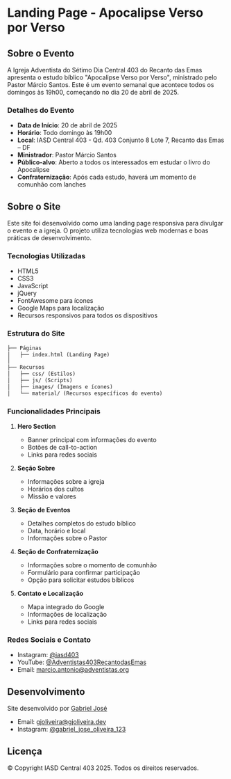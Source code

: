 # Landing Page - Apocalipse Verso por Verso

## Sobre o Evento

A Igreja Adventista do Sétimo Dia Central 403 do Recanto das Emas apresenta o
estudo bíblico "Apocalipse Verso por Verso", ministrado pelo Pastor Márcio
Santos. Este é um evento semanal que acontece todos os domingos às 19h00,
começando no dia 20 de abril de 2025.

### Detalhes do Evento

- **Data de Início**: 20 de abril de 2025
- **Horário**: Todo domingo às 19h00
- **Local**: IASD Central 403 - Qd. 403 Conjunto 8 Lote 7, Recanto das Emas – DF
- **Ministrador**: Pastor Márcio Santos
- **Público-alvo**: Aberto a todos os interessados em estudar o livro do
  Apocalipse
- **Confraternização**: Após cada estudo, haverá um momento de comunhão com
  lanches

## Sobre o Site

Este site foi desenvolvido como uma landing page responsiva para divulgar o
evento e a igreja. O projeto utiliza tecnologias web modernas e boas práticas de
desenvolvimento.

### Tecnologias Utilizadas

- HTML5
- CSS3
- JavaScript
- jQuery
- FontAwesome para ícones
- Google Maps para localização
- Recursos responsivos para todos os dispositivos

### Estrutura do Site

```txt
├── Páginas
│   ├── index.html (Landing Page)
│
├── Recursos
│   ├── css/ (Estilos)
│   ├── js/ (Scripts)
│   ├── images/ (Imagens e ícones)
│   └── material/ (Recursos específicos do evento)
```

### Funcionalidades Principais

1. **Hero Section**

   - Banner principal com informações do evento
   - Botões de call-to-action
   - Links para redes sociais

2. **Seção Sobre**

   - Informações sobre a igreja
   - Horários dos cultos
   - Missão e valores

3. **Seção de Eventos**

   - Detalhes completos do estudo bíblico
   - Data, horário e local
   - Informações sobre o Pastor

4. **Seção de Confraternização**

   - Informações sobre o momento de comunhão
   - Formulário para confirmar participação
   - Opção para solicitar estudos bíblicos

5. **Contato e Localização**
   - Mapa integrado do Google
   - Informações de localização
   - Links para redes sociais

### Redes Sociais e Contato

- Instagram: [@iasd403](https://www.instagram.com/iasd403/)
- YouTube:
  [@Adventistas403RecantodasEmas](https://www.youtube.com/@Adventistas403RecantodasEmas)
- Email: <marcio.antonio@adventistas.org>

## Desenvolvimento

Site desenvolvido por [Gabriel José](https://github.com/gjoliveira963)

- Email: <gjoliveira@gjoliveira.dev>
- Instagram:
  [@gabriel_jose_oliveira_123](https://www.instagram.com/gabriel_jose_oliveira_123/)

## Licença

© Copyright IASD Central 403 2025. Todos os direitos reservados.

